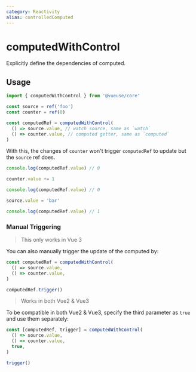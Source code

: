 ```yaml
---
category: Reactivity
alias: controlledComputed
---
```


# computedWithControl

Explicitly define the dependencies of computed.

## Usage

```ts
import { computedWithControl } from '@vueuse/core'

const source = ref('foo')
const counter = ref(0)

const computedRef = computedWithControl(
  () => source.value, // watch source, same as `watch`
  () => counter.value, // computed getter, same as `computed`
)
```

With this, the changes of `counter` won't trigger `computedRef` to update but the `source` ref does.

```ts
console.log(computedRef.value) // 0

counter.value += 1

console.log(computedRef.value) // 0

source.value = 'bar'

console.log(computedRef.value) // 1
```

### Manual Triggering

> This only works in Vue 3

You can also manually trigger the update of the computed by:

```ts
const computedRef = computedWithControl(
  () => source.value,
  () => counter.value,
)

computedRef.trigger()
```

> Works in both Vue2 & Vue3

To be compatible in both Vue2 & Vue3, specify the third parameter as `true` and use them separately:

```ts
const [computedRef, trigger] = computedWithControl(
  () => source.value,
  () => counter.value,
  true,
)

trigger()
```
